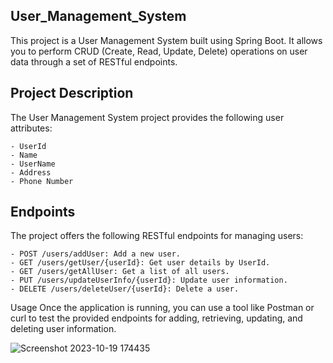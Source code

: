 ## User_Management_System

This project is a User Management System built using Spring Boot. It allows you to perform CRUD (Create, Read, Update, Delete) operations on user data through a set of RESTful endpoints.

## Project Description

The User Management System project provides the following user attributes:

    - UserId
    - Name
    - UserName
    - Address
    - Phone Number

## Endpoints

The project offers the following RESTful endpoints for managing users:

    - POST /users/addUser: Add a new user.
    - GET /users/getUser/{userId}: Get user details by UserId.
    - GET /users/getAllUser: Get a list of all users.
    - PUT /users/updateUserInfo/{userId}: Update user information.
    - DELETE /users/deleteUser/{userId}: Delete a user.


Usage
Once the application is running, you can use a tool like Postman or curl to test the provided endpoints for adding, retrieving, updating, and deleting user information.

![Screenshot 2023-10-19 174435](https://github.com/bhagchandr123/User_Management_System/assets/142751557/6cd867dd-4d75-4062-b755-eea3f86a756f)

